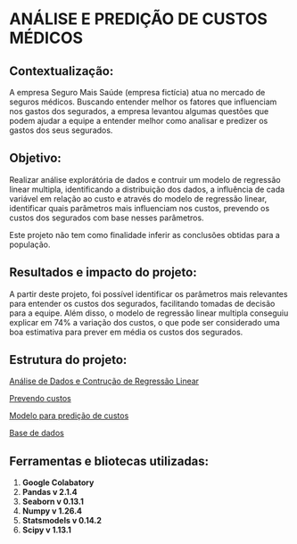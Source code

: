 # ANÁLISE E PREDIÇÃO DE CUSTOS MÉDICOS

## Contextualização:
A empresa Seguro Mais Saúde (empresa fictícia) atua no mercado de seguros médicos. Buscando entender melhor os fatores que influenciam nos gastos dos segurados, a empresa levantou algumas questões que podem ajudar a equipe a entender melhor como analisar e predizer os gastos dos seus segurados.

## Objetivo:
Realizar análise explorátória de dados e contruir um modelo de regressão linear multipla, identificando a distribuição dos dados, a influência de cada variável em relação ao custo e através do modelo de regressão linear, identificar quais parâmetros mais influenciam nos custos, prevendo os custos dos segurados com base nesses parâmetros.

Este projeto não tem como finalidade inferir as conclusões obtidas para a população.

## Resultados e impacto do projeto:
A partir deste projeto, foi possível identificar os parâmetros mais relevantes para entender os custos dos segurados, facilitando tomadas de decisão para a equipe. Além disso, o modelo de regressão linear multipla conseguiu explicar em 74% a variação dos custos, o que pode ser considerado uma boa estimativa para prever em média os custos dos segurados.

## Estrutura do projeto:
[Análise de Dados e Contrução de Regressão Linear](https://github.com/olegariofelipe/regressao_linear_custos_medicos/blob/main/An%C3%A1lise_de_Dados_e_Regress%C3%A3o_Linear_Custos_Medicos.ipynb)

[Prevendo custos](https://github.com/olegariofelipe/regressao_linear_custos_medicos/blob/main/Prevendo_custos.ipynb)

[Modelo para predição de custos](https://github.com/olegariofelipe/regressao_linear_custos_medicos/blob/main/previsao_custos_medicos.skl)

[Base de dados](https://github.com/olegariofelipe/regressao_linear_custos_medicos/blob/main/medical_insurance.csv)

## Ferramentas e bliotecas utilizadas:

1. __Google Colabatory__
2. __Pandas v 2.1.4__
3. __Seaborn v 0.13.1__
4. __Numpy v 1.26.4__
5. __Statsmodels v 0.14.2__
6. __Scipy v 1.13.1__
